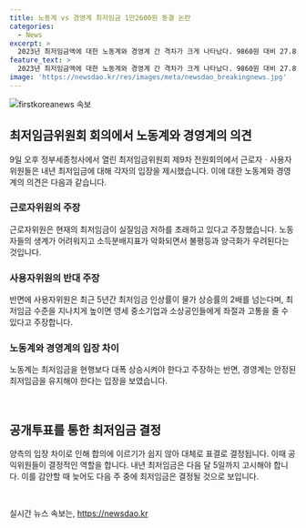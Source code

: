 ```yaml
---
title: 노동계 vs 경영계 최저임금 1만2600원 동결 논란
categories:
  - News
excerpt: >
  2023년 최저임금액에 대한 노동계와 경영계 간 격차가 크게 나타났다. 9860원 대비 27.8% 높은 액수를 요구하는 노동계와 4년 연속 동결을 주장하는 경영계는 최근 최저임금 인상이 물가 상승률을 따라가지 못해 실질임금이 저하되고 있다고 주장합니다. 노동계는 최저임금을 대폭 올려야 한다고 강조하며, 반면 경영계는 최저임금이 너무 많이 올랐다고 주장하며 지불능력의 한계를 드러내고 있습니다. 이에 대한 결정은 다음 주 중에 이뤄질 것으로 예상됩니다.
feature_text: >
  2023년 최저임금액에 대한 노동계와 경영계 간 격차가 크게 나타났다. 9860원 대비 27.8% 높은 액수를 요구하는 노동계와 4년 연속 동결을 주장하는 경영계는 최근 최저임금 인상이 물가 상승률을 따라가지 못해 실질임금이 저하되고 있다고 주장합니다. 노동계는 최저임금을 대폭 올려야 한다고 강조하며, 반면 경영계는 최저임금이 너무 많이 올랐다고 주장하며 지불능력의 한계를 드러내고 있습니다. 이에 대한 결정은 다음 주 중에 이뤄질 것으로 예상됩니다.
image: 'https://newsdao.kr/res/images/meta/newsdao_breakingnews.jpg'
---
```


<p><img src="https://newsdao.kr/res/images/meta/newsdao_breakingnews.jpg" alt="firstkoreanews 속보" /></p>

<h2 data-ke-size="size26">최저임금위원회 회의에서 노동계와 경영계의 의견</h2>

<p data-ke-size="size16">9일 오후 정부세종청사에서 열린 최저임금위원회 제9차 전원회의에서 근로자ㆍ사용자위원들은 내년 최저임금에 대해 각자의 입장을 제시했습니다. 이에 대한 노동계와 경영계의 의견은 다음과 같습니다.</p>

<h3>근로자위원의 주장</h3>

<p data-ke-size="size16">근로자위원은 현재의 최저임금이 실질임금 저하를 초래하고 있다고 주장했습니다. 노동자들의 생계가 어려워지고 소득분배지표가 악화되면서 불평등과 양극화가 우려된다는 것입니다.</p>

<h3>사용자위원의 반대 주장</h3>

<p data-ke-size="size16">반면에 사용자위원은 최근 5년간 최저임금 인상률이 물가 상승률의 2배를 넘는다며, 최저임금 수준을 지나치게 높이면 영세 중소기업과 소상공인들에게 좌절과 고통을 줄 수 있다고 주장합니다.</p>

<h3>노동계와 경영계의 입장 차이</h3>

<p data-ke-size="size16">노동계는 최저임금을 현행보다 대폭 상승시켜야 한다고 주장하는 반면, 경영계는 안정된 최저임금을 유지해야 한다는 입장을 보였습니다.</p>

<p data-ke-size="size16">&nbsp;</p>

<h2 data-ke-size="size26">공개투표를 통한 최저임금 결정</h2>

<p data-ke-size="size16">양측의 입장 차이로 인해 합의에 이르기가 쉽지 않아 대체로 표결로 결정됩니다. 이때 공익위원들이 결정적인 역할을 합니다. 내년 최저임금은 다음 달 5일까지 고시해야 합니다. 이를 감안할 때 늦어도 다음 주 중에 최저임금은 결정될 것으로 보입니다.</p>

<p data-ke-size="size16">&nbsp;</p>
실시간 뉴스 속보는, <a href="https://newsdao.kr" rel="dofollow">https://newsdao.kr</a>


